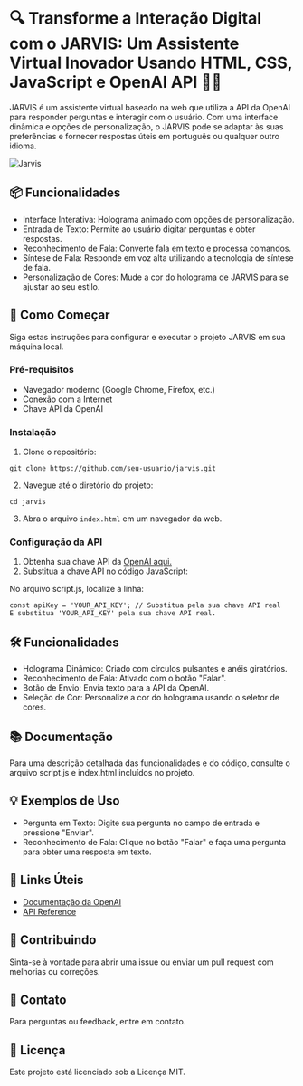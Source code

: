 # 🔍 Transforme a Interação Digital com o JARVIS: Um Assistente Virtual Inovador Usando HTML, CSS, JavaScript e OpenAI API 🤖✨

JARVIS é um assistente virtual baseado na web que utiliza a API da OpenAI para responder perguntas e interagir com o usuário. Com uma interface dinâmica e opções de personalização, o JARVIS pode se adaptar às suas preferências e fornecer respostas úteis em português ou qualquer outro idioma.

![Jarvis](https://github.com/user-attachments/assets/f3031ec5-a67f-471f-8b43-8eca9f3a1542)

## 📦 Funcionalidades
- Interface Interativa: Holograma animado com opções de personalização.
- Entrada de Texto: Permite ao usuário digitar perguntas e obter respostas.
- Reconhecimento de Fala: Converte fala em texto e processa comandos.
- Síntese de Fala: Responde em voz alta utilizando a tecnologia de síntese de fala.
- Personalização de Cores: Mude a cor do holograma de JARVIS para se ajustar ao seu estilo.

## 🚀 Como Começar
Siga estas instruções para configurar e executar o projeto JARVIS em sua máquina local.

### Pré-requisitos
- Navegador moderno (Google Chrome, Firefox, etc.)
- Conexão com a Internet
- Chave API da OpenAI

### Instalação
1. Clone o repositório:
```
git clone https://github.com/seu-usuario/jarvis.git
```
2. Navegue até o diretório do projeto:
```
cd jarvis
```
3. Abra o arquivo ```index.html``` em um navegador da web.

### Configuração da API
1. Obtenha sua chave API da [OpenAI aqui.](https://platform.openai.com/signup)
2. Substitua a chave API no código JavaScript:

No arquivo script.js, localize a linha:
```
const apiKey = 'YOUR_API_KEY'; // Substitua pela sua chave API real
E substitua 'YOUR_API_KEY' pela sua chave API real.
```

## 🛠️ Funcionalidades
- Holograma Dinâmico: Criado com círculos pulsantes e anéis giratórios.
- Reconhecimento de Fala: Ativado com o botão "Falar".
- Botão de Envio: Envia texto para a API da OpenAI.
- Seleção de Cor: Personalize a cor do holograma usando o seletor de cores.

## 📚 Documentação
Para uma descrição detalhada das funcionalidades e do código, consulte o arquivo script.js e index.html incluídos no projeto.

## 💡 Exemplos de Uso
- Pergunta em Texto: Digite sua pergunta no campo de entrada e pressione "Enviar".
- Reconhecimento de Fala: Clique no botão "Falar" e faça uma pergunta para obter uma resposta em texto.

## 🔗 Links Úteis
- [Documentação da OpenAI](https://platform.openai.com/docs)
- [API Reference](https://platform.openai.com/docs/api-reference)

## 👥 Contribuindo
Sinta-se à vontade para abrir uma issue ou enviar um pull request com melhorias ou correções.

## 📧 Contato
Para perguntas ou feedback, entre em contato.

## 📝 Licença
Este projeto está licenciado sob a Licença MIT.
